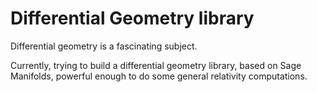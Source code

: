# Differential Geometry library

Differential geometry is a fascinating subject.

Currently, trying to build a differential geometry library, based on Sage Manifolds, powerful enough to do some general relativity computations.
